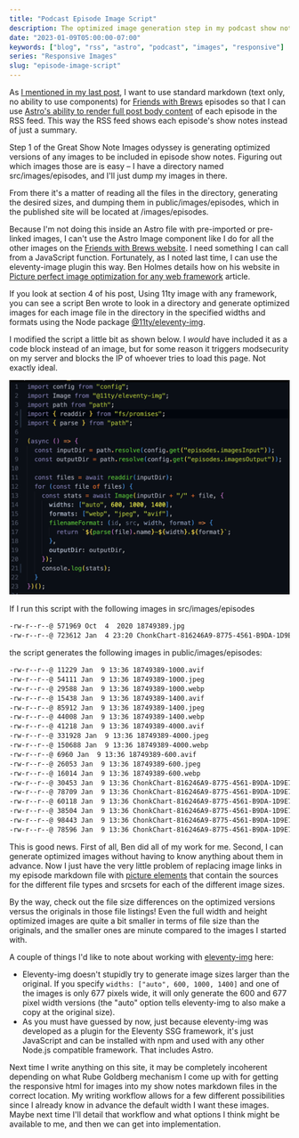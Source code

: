 ```yaml
---
title: "Podcast Episode Image Script"
description: The optimized image generation step in my podcast show notes image workflow.
date: "2023-01-09T05:00:00-07:00"
keywords: ["blog", "rss", "astro", "podcast", "images", "responsive"]
series: "Responsive Images"
slug: "episode-image-script"
---
```


As [I mentioned in my last post](/more-astro-image-markdown/), I want to use standard markdown (text only, no ability to use components) for [Friends with Brews](https://friendswithbrews.com) episodes so that I can use [Astro's ability to render full post body content](https://docs.astro.build/en/guides/rss/#including-full-post-content) of each episode in the RSS feed. This way the RSS feed shows each episode's show notes instead of just a summary.

Step 1 of the Great Show Note Images odyssey is generating optimized versions of any images to be included in episode show notes. Figuring out which images those are is easy – I have a directory named src/images/episodes, and I'll just dump my images in there.

From there it's a matter of reading all the files in the directory, generating the desired sizes, and dumping them in public/images/episodes, which in the published site will be located at /images/episodes.

Because I'm not doing this inside an Astro file with pre-imported or pre-linked images, I can't use the Astro Image component like I do for all the other images on the [Friends with Brews website](https://friendswithbrews.com). I need something I can call from a JavaScript function. Fortunately, as I noted last time, I can use the eleventy-image plugin this way. Ben Holmes details how on his website in [Picture perfect image optimization for any web framework](https://bholmes.dev/blog/picture-perfect-image-optimization/) article.

If you look at section 4 of his post, Using 11ty image with any framework, you can see a script Ben wrote to look in a directory and generate optimized images for each image file in the directory in the specified widths and formats using the Node package [@11ty/eleventy-img](https://www.npmjs.com/package/@11ty/eleventy-img).

I modified the script a little bit as shown below. I _would_ have included it as a code block instead of an image, but for some reason it triggers modsecurity on my server and blocks the IP of whoever tries to load this page. Not exactly ideal.

[![Image optimization script](../../assets/images/posts/episode-image-script-1.png)](/images/posts/episode-image-script-1.png)

If I run this script with the following images in src/images/episodes

```sh frame="code"
-rw-r--r--@ 571969 Oct  4  2020 18749389.jpg
-rw-r--r--@ 723612 Jan  4 23:20 ChonkChart-816246A9-8775-4561-B9DA-1D9E7E0413B1-20220323095602.png
```

the script generates the following images in public/images/episodes:

```sh frame="code"
-rw-r--r--@ 11229 Jan  9 13:36 18749389-1000.avif
-rw-r--r--@ 54111 Jan  9 13:36 18749389-1000.jpeg
-rw-r--r--@ 29588 Jan  9 13:36 18749389-1000.webp
-rw-r--r--@ 15438 Jan  9 13:36 18749389-1400.avif
-rw-r--r--@ 85912 Jan  9 13:36 18749389-1400.jpeg
-rw-r--r--@ 44008 Jan  9 13:36 18749389-1400.webp
-rw-r--r--@ 41218 Jan  9 13:36 18749389-4000.avif
-rw-r--r--@ 331928 Jan  9 13:36 18749389-4000.jpeg
-rw-r--r--@ 150688 Jan  9 13:36 18749389-4000.webp
-rw-r--r--@ 6960 Jan  9 13:36 18749389-600.avif
-rw-r--r--@ 26053 Jan  9 13:36 18749389-600.jpeg
-rw-r--r--@ 16014 Jan  9 13:36 18749389-600.webp
-rw-r--r--@ 30453 Jan  9 13:36 ChonkChart-816246A9-8775-4561-B9DA-1D9E7E0413B1-20220323095602-600.avif
-rw-r--r--@ 78709 Jan  9 13:36 ChonkChart-816246A9-8775-4561-B9DA-1D9E7E0413B1-20220323095602-600.jpeg
-rw-r--r--@ 60118 Jan  9 13:36 ChonkChart-816246A9-8775-4561-B9DA-1D9E7E0413B1-20220323095602-600.webp
-rw-r--r--@ 38504 Jan  9 13:36 ChonkChart-816246A9-8775-4561-B9DA-1D9E7E0413B1-20220323095602-677.avif
-rw-r--r--@ 98443 Jan  9 13:36 ChonkChart-816246A9-8775-4561-B9DA-1D9E7E0413B1-20220323095602-677.jpeg
-rw-r--r--@ 78596 Jan  9 13:36 ChonkChart-816246A9-8775-4561-B9DA-1D9E7E0413B1-20220323095602-677.webp
```

This is good news. First of all, Ben did all of my work for me. Second, I can generate optimized images without having to know anything about them in advance. Now I just have the very little problem of replacing image links in my episode markdown file with [picture elements](https://developer.mozilla.org/en-US/docs/Web/HTML/Element/picture) that contain the sources for the different file types and srcsets for each of the different image sizes.

By the way, check out the file size differences on the optimized versions versus the originals in those file listings! Even the full width and height optimized images are quite a bit smaller in terms of file size than the originals, and the smaller ones are minute compared to the images I started with.

A couple of things I'd like to note about working with [eleventy-img](https://www.11ty.dev/docs/plugins/image/) here:

- Eleventy-img doesn't stupidly try to generate image sizes larger than the original. If you specify `widths: ["auto", 600, 1000, 1400]` and one of the images is only 677 pixels wide, it will only generate the 600 and 677 pixel width versions (the "auto" option tells eleventy-img to also make a copy at the original size).
- As you must have guessed by now, just because eleventy-img was developed as a plugin for the Eleventy SSG framework, it's just JavaScript and can be installed with npm and used with any other Node.js compatible framework. That includes Astro.

Next time I write anything on this site, it may be completely incoherent depending on what Rube Goldberg mechanism I come up with for getting the responsive html for images into my show notes markdown files in the correct location. My writing workflow allows for a few different possibilities since I already know in advance the default width I want these images. Maybe next time I'll detail that workflow and what options I think might be available to me, and then we can get into implementation.
